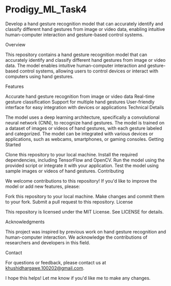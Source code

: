 # Prodigy_ML_Task4

Develop a hand gesture recognition model that can accurately identify and classify different hand gestures from image or video data, enabling intuitive human-computer interaction and gesture-based control systems.

Overview

This repository contains a hand gesture recognition model that can accurately identify and classify different hand gestures from image or video data. The model enables intuitive human-computer interaction and gesture-based control systems, allowing users to control devices or interact with computers using hand gestures.

Features

Accurate hand gesture recognition from image or video data
Real-time gesture classification
Support for multiple hand gestures
User-friendly interface for easy integration with devices or applications
Technical Details

The model uses a deep learning architecture, specifically a convolutional neural network (CNN), to recognize hand gestures.
The model is trained on a dataset of images or videos of hand gestures, with each gesture labeled and categorized.
The model can be integrated with various devices or applications, such as webcams, smartphones, or gaming consoles.
Getting Started

Clone this repository to your local machine.
Install the required dependencies, including TensorFlow and OpenCV.
Run the model using the provided script or integrate it with your application.
Test the model using sample images or videos of hand gestures.
Contributing

We welcome contributions to this repository! If you'd like to improve the model or add new features, please:

Fork this repository to your local machine.
Make changes and commit them to your fork.
Submit a pull request to this repository.
License

This repository is licensed under the MIT License. See LICENSE for details.

Acknowledgments

This project was inspired by previous work on hand gesture recognition and human-computer interaction. We acknowledge the contributions of researchers and developers in this field.

Contact

For questions or feedback, please contact us at khushidhargawe.100202@gmail.com.

I hope this helps! Let me know if you'd like me to make any changes.
